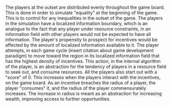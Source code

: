 The players at the outset are distributed evenly throughout the game board. This is done in order to simulate "equality" at the beginning of the game. This is to control for any inequalities in the outset of the game. The players in the simulation have a localized information boundary, which is an analogue to the fact that any player under resource constraints, in an information field with other players would not be expected to have all information. The player's propensity to prospect for incentives would be affected by the amount of localized information available to it. The player attempts, in each game cycle (insert citation about game development paradigm) to move toward the region in its localized information field that has the highest density of incentives. This action, in the internal algorithm of the player, is an abstraction for the tendency of players in a resource field to seek out, and consume resources. 
All the players also start out with a "score" of 0. This increases when the players interact with the incentives, on the game board. As an incentive breaches the radius of a player, the player "consumes" it, and the radius of the player commensurately increases. 
The increase in radius is meant as an abstraction for increasing wealth, improving access to further opportunities. 
